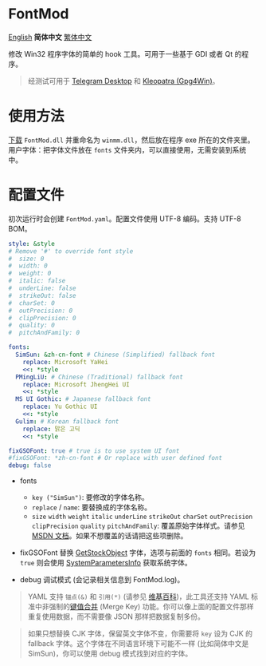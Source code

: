 # FontMod
[English](README.md) **简体中文** [繁体中文](README.zh_TW.md)

修改 Win32 程序字体的简单的 hook 工具。可用于一些基于 GDI 或者 Qt 的程序。

> 经测试可用于 [Telegram Desktop](https://desktop.telegram.org/) 和 [Kleopatra (Gpg4Win)](https://www.gpg4win.org/)。

# 使用方法
[下载](https://github.com/ysc3839/FontMod/releases) `FontMod.dll` 并重命名为 `winmm.dll`，然后放在程序 exe 所在的文件夹里。  
用户字体：把字体文件放在 `fonts` 文件夹内，可以直接使用，无需安装到系统中。

# 配置文件
初次运行时会创建 `FontMod.yaml`。配置文件使用 UTF-8 编码。支持 UTF-8 BOM。
```yaml
style: &style
# Remove '#' to override font style
#  size: 0
#  width: 0
#  weight: 0
#  italic: false
#  underLine: false
#  strikeOut: false
#  charSet: 0
#  outPrecision: 0
#  clipPrecision: 0
#  quality: 0
#  pitchAndFamily: 0

fonts:
  SimSun: &zh-cn-font # Chinese (Simplified) fallback font
    replace: Microsoft YaHei
    <<: *style
  PMingLiU: # Chinese (Traditional) fallback font
    replace: Microsoft JhengHei UI
    <<: *style
  MS UI Gothic: # Japanese fallback font
    replace: Yu Gothic UI
    <<: *style
  Gulim: # Korean fallback font
    replace: 맑은 고딕
    <<: *style

fixGSOFont: true # true is to use system UI font
#fixGSOFont: *zh-cn-font # Or replace with user defined font
debug: false
```
* fonts
  * `key ("SimSun")`: 要修改的字体名称。
  * `replace` / `name`: 要替换成的字体名称。
  * `size` `width` `weight` `italic` `underLine` `strikeOut` `charSet` `outPrecision` `clipPrecision` `quality` `pitchAndFamily`: 覆盖原始字体样式。请参见 [MSDN 文档](https://docs.microsoft.com/en-us/windows/desktop/api/wingdi/ns-wingdi-logfontw)。如果不想覆盖的话请把这些项删除。

* fixGSOFont
替换 [GetStockObject](https://docs.microsoft.com/en-us/windows/desktop/api/winuser/nf-winuser-getsyscolorbrush) 字体，选项与前面的 `fonts` 相同。若设为 `true` 则会使用 [SystemParametersInfo](https://docs.microsoft.com/en-us/windows/desktop/api/winuser/nf-winuser-systemparametersinfow#spi_getnonclientmetrics) 获取系统字体。

* debug
调试模式 (会记录相关信息到 FontMod.log)。

> YAML 支持 `锚点(&)` 和 `引用(*)` (请参见 [维基百科](https://zh.wikipedia.org/wiki/YAML#%E8%B3%87%E6%96%99%E5%90%88%E4%BD%B5%E5%92%8C%E5%8F%83%E8%80%83))，此工具还支持 YAML 标准中非强制的[键值合并](https://yaml.org/type/merge.html) (Merge Key) 功能。你可以像上面的配置文件那样重复使用数据，而不需要像 JSON 那样把数据复制多份。

> 如果只想替换 CJK 字体，保留英文字体不变，你需要将 `key` 设为 CJK 的 fallback 字体。这个字体在不同语言环境下可能不一样 (比如简体中文是 SimSun)，你可以使用 debug 模式找到对应的字体。
